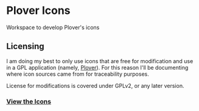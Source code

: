 # Plover Icons

Workspace to develop Plover's icons

## Licensing

I am doing my best to only use icons that are free for modification and use in a GPL application (namely, [Plover](https://github.com/openstenoproject/plover)). For this reason I'll be documenting where icon sources came from for traceability purposes.

License for modifications is covered under GPLv2, or any later version.

### [View the Icons](https://TedMor.in/plover_icons)
